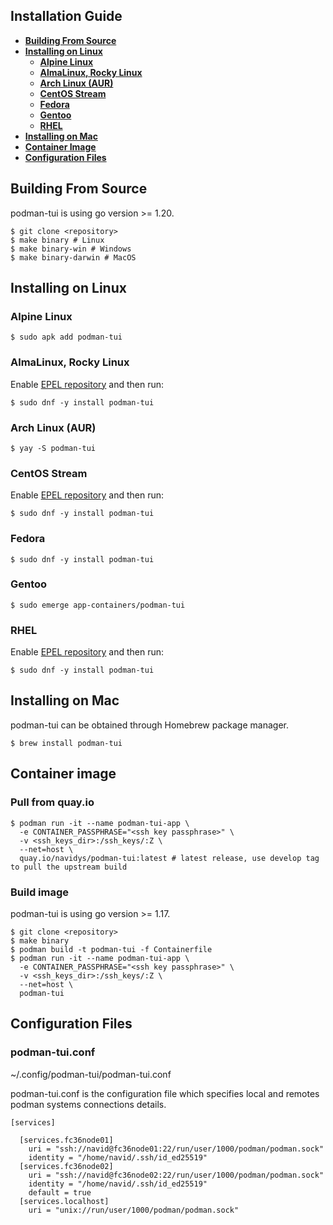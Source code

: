 ## Installation Guide

- [**Building From Source**](#building-from-source)
- [**Installing on Linux**](#installing-on-linux)
  - [**Alpine Linux**](#alpine-linux)
  - [**AlmaLinux, Rocky Linux**](#almalinux-rocky-linux)
  - [**Arch Linux (AUR)**](#arch-linux-aur)
  - [**CentOS Stream**](#centos-stream)
  - [**Fedora**](#fedora)
  - [**Gentoo**](#gentoo)
  - [**RHEL**](#rhel)
- [**Installing on Mac**](#installing-on-mac)
- [**Container Image**](#container-image)
- [**Configuration Files**](#configurations-files)

## Building From Source

podman-tui is using go version >= 1.20.

```shell
$ git clone <repository>
$ make binary # Linux
$ make binary-win # Windows
$ make binary-darwin # MacOS
```

## Installing on Linux

### Alpine Linux

```shell
$ sudo apk add podman-tui
```

### AlmaLinux, Rocky Linux

Enable [EPEL repository](https://docs.fedoraproject.org/en-US/epel/) and then run:

```shell
$ sudo dnf -y install podman-tui
```

### Arch Linux (AUR)

```shell
$ yay -S podman-tui
```

### CentOS Stream

Enable [EPEL repository](https://docs.fedoraproject.org/en-US/epel/) and then run:

```shell
$ sudo dnf -y install podman-tui
```

### Fedora

```shell
$ sudo dnf -y install podman-tui
```

### Gentoo

```shell
$ sudo emerge app-containers/podman-tui
```

### RHEL

Enable [EPEL repository](https://docs.fedoraproject.org/en-US/epel/) and then run:

```shell
$ sudo dnf -y install podman-tui
```

## Installing on Mac

podman-tui can be obtained through Homebrew package manager.

```shell
$ brew install podman-tui
```

## Container image

### Pull from quay.io

```shell
$ podman run -it --name podman-tui-app \
  -e CONTAINER_PASSPHRASE="<ssh key passphrase>" \
  -v <ssh_keys_dir>:/ssh_keys/:Z \
  --net=host \
  quay.io/navidys/podman-tui:latest # latest release, use develop tag to pull the upstream build
```

### Build image

podman-tui is using go version >= 1.17.

```shell
$ git clone <repository>
$ make binary
$ podman build -t podman-tui -f Containerfile
$ podman run -it --name podman-tui-app \
  -e CONTAINER_PASSPHRASE="<ssh key passphrase>" \
  -v <ssh_keys_dir>:/ssh_keys/:Z \
  --net=host \
  podman-tui
```


## Configuration Files

### podman-tui.conf

~/.config/podman-tui/podman-tui.conf

podman-tui.conf is the configuration file which specifies local and remotes podman systems connections details.

```shell
[services]

  [services.fc36node01]
    uri = "ssh://navid@fc36node01:22/run/user/1000/podman/podman.sock"
    identity = "/home/navid/.ssh/id_ed25519"
  [services.fc36node02]
    uri = "ssh://navid@fc36node02:22/run/user/1000/podman/podman.sock"
    identity = "/home/navid/.ssh/id_ed25519"
    default = true
  [services.localhost]
    uri = "unix://run/user/1000/podman/podman.sock"
```
